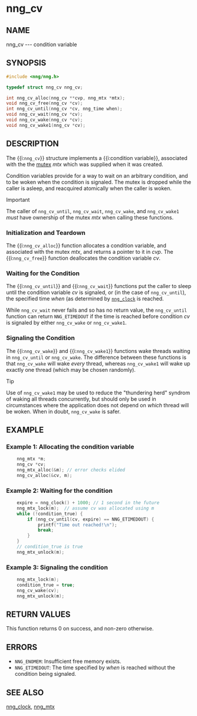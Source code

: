 # nng_cv

## NAME

nng_cv --- condition variable

## SYNOPSIS

```c
#include <nng/nng.h>

typedef struct nng_cv nng_cv;

int nng_cv_alloc(nng_cv **cvp, nng_mtx *mtx);
void nng_cv_free(nng_cv *cv);
int nng_cv_until(nng_cv *cv, nng_time when);
void nng_cv_wait(nng_cv *cv);
void nng_cv_wake(nng_cv *cv);
void nng_cv_wake1(nng_cv *cv);
```

## DESCRIPTION

The {{i:`nng_cv`}} structure implements a {{i:condition variable}}, associated with the
the [mutex][nng_mtx] _mtx_ which was supplied when it was created.

Condition variables provide for a way to wait on an arbitrary condition, and to be woken
when the condition is signaled.
The mutex is dropped while the caller is asleep, and reacquired atomically when the caller
is woken.

> [!IMPORTANT]
>
> The caller of `nng_cv_until`, `nng_cv_wait`, `nng_cv_wake`, and `nng_cv_wake1` _must_
> have ownership of the mutex _mtx_ when calling these functions.

### Initialization and Teardown

The {{i:`nng_cv_alloc`}} function allocates a condition variable, and associated with the mutex _mtx_,
and returns a pointer to it in _cvp_.
The {{i:`nng_cv_free`}} function deallocates the condition variable _cv_.

### Waiting for the Condition

The {{i:`nng_cv_until`}} and {{i:`nng_cv_wait`}} functions put the caller to sleep until the condition
variable _cv_ is signaled, or (in the case of `nng_cv_until`), the specified time _when_
(as determined by [`nng_clock`][nng_clock] is reached.

While `nng_cv_wait` never fails and so has no return value, the `nng_cv_until` function can
return `NNG_ETIMEDOUT` if the time is reached before condition _cv_ is signaled by
either `nng_cv_wake` or `nng_cv_wake1`.

### Signaling the Condition

The {{i:`nng_cv_wake`}} and {{i:`nng_cv_wake1`}} functions wake threads waiting in
`nng_cv_until` or `nng_cv_wake`. The difference between these functions is that
`nng_cv_wake` will wake _every_ thread, whereas `nng_cv_wake1` will wake up exactly
one thread (which may be chosen randomly).

> [!TIP]
> Use of `nng_cv_wake1` may be used to reduce the "thundering herd" syndrom of waking
> all threads concurrently, but should only be used in circumstances where the application
> does not depend on _which_ thread will be woken. When in doubt, `nng_cv_wake` is safer.

## EXAMPLE

### Example 1: Allocating the condition variable

```c
	nng_mtx *m;
	nng_cv *cv;
	nng_mtx_alloc(&m); // error checks elided
	nng_cv_alloc(&cv, m);
```

### Example 2: Waiting for the condition

```c
    expire = nng_clock() + 1000; // 1 second in the future
    nng_mtx_lock(m);  // assume cv was allocated using m
    while (!condition_true) {
        if (nng_cv_until(cv, expire) == NNG_ETIMEDOUT) {
            printf("Time out reached!\n");
            break;
        }
    }
    // condition_true is true
    nng_mtx_unlock(m);
```

### Example 3: Signaling the condition

```c
    nng_mtx_lock(m);
    condition_true = true;
    nng_cv_wake(cv);
    nng_mtx_unlock(m);
```

## RETURN VALUES

This function returns 0 on success, and non-zero otherwise.

## ERRORS

- `NNG_ENOMEM`: Insufficient free memory exists.
- `NNG_ETIMEDOUT`: The time specified by _when_ is reached without the condition being signaled.

## SEE ALSO

[nng_clock][nng_clock],
[nng_mtx][nng_mtx]

[nng_clock]: ../util/nng_clock.md
[nng_mtx]: ../thr/nng_mtx.md
